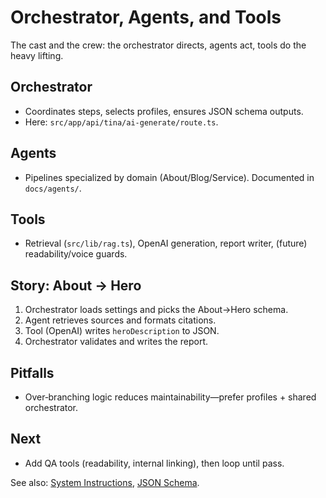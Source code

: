 # Orchestrator, Agents, and Tools

The cast and the crew: the orchestrator directs, agents act, tools do the heavy lifting.

## Orchestrator
- Coordinates steps, selects profiles, ensures JSON schema outputs.
- Here: `src/app/api/tina/ai-generate/route.ts`.

## Agents
- Pipelines specialized by domain (About/Blog/Service). Documented in `docs/agents/`.

## Tools
- Retrieval (`src/lib/rag.ts`), OpenAI generation, report writer, (future) readability/voice guards.

## Story: About → Hero
1) Orchestrator loads settings and picks the About→Hero schema.
2) Agent retrieves sources and formats citations.
3) Tool (OpenAI) writes `heroDescription` to JSON.
4) Orchestrator validates and writes the report.

## Pitfalls
- Over‑branching logic reduces maintainability—prefer profiles + shared orchestrator.

## Next
- Add QA tools (readability, internal linking), then loop until pass.

See also: [System Instructions](./system-instructions.md), [JSON Schema](./json-schema.md).
